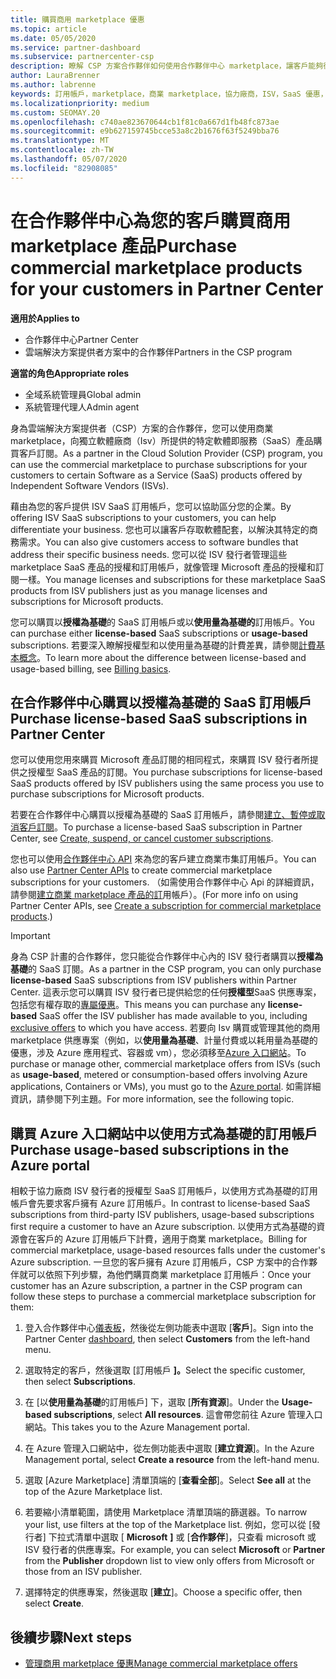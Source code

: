 ```yaml
---
title: 購買商用 marketplace 優惠
ms.topic: article
ms.date: 05/05/2020
ms.service: partner-dashboard
ms.subservice: partnercenter-csp
description: 瞭解 CSP 方案合作夥伴如何使用合作夥伴中心 marketplace，讓客戶能夠從獨立軟體廠商（Isv）購買 SaaS 優惠。
author: LauraBrenner
ms.author: labrenne
keywords: 訂用帳戶，marketplace，商業 marketplace，協力廠商，ISV，SaaS 優惠，雲端解決方案提供者方案，購買供應專案，購買訂閱
ms.localizationpriority: medium
ms.custom: SEOMAY.20
ms.openlocfilehash: c740ae823670644cb1f81c0a667d1fb48fc873ae
ms.sourcegitcommit: e9b627159745bcce53a8c2b1676f63f5249bba76
ms.translationtype: MT
ms.contentlocale: zh-TW
ms.lasthandoff: 05/07/2020
ms.locfileid: "82908085"
---
```

# <a name="purchase-commercial-marketplace-products-for-your-customers-in-partner-center"></a><span data-ttu-id="20360-104">在合作夥伴中心為您的客戶購買商用 marketplace 產品</span><span class="sxs-lookup"><span data-stu-id="20360-104">Purchase commercial marketplace products for your customers in Partner Center</span></span>

<span data-ttu-id="20360-105">**適用於**</span><span class="sxs-lookup"><span data-stu-id="20360-105">**Applies to**</span></span>

- <span data-ttu-id="20360-106">合作夥伴中心</span><span class="sxs-lookup"><span data-stu-id="20360-106">Partner Center</span></span>
- <span data-ttu-id="20360-107">雲端解決方案提供者方案中的合作夥伴</span><span class="sxs-lookup"><span data-stu-id="20360-107">Partners in the CSP program</span></span>

<span data-ttu-id="20360-108">**適當的角色**</span><span class="sxs-lookup"><span data-stu-id="20360-108">**Appropriate roles**</span></span>

- <span data-ttu-id="20360-109">全域系統管理員</span><span class="sxs-lookup"><span data-stu-id="20360-109">Global admin</span></span>
- <span data-ttu-id="20360-110">系統管理代理人</span><span class="sxs-lookup"><span data-stu-id="20360-110">Admin agent</span></span>

<span data-ttu-id="20360-111">身為雲端解決方案提供者（CSP）方案的合作夥伴，您可以使用商業 marketplace，向獨立軟體廠商（Isv）所提供的特定軟體即服務（SaaS）產品購買客戶訂閱。</span><span class="sxs-lookup"><span data-stu-id="20360-111">As a partner in the Cloud Solution Provider (CSP) program, you can use the commercial marketplace to purchase subscriptions for your customers to certain Software as a Service (SaaS) products offered by Independent Software Vendors (ISVs).</span></span> 

<span data-ttu-id="20360-112">藉由為您的客戶提供 ISV SaaS 訂用帳戶，您可以協助區分您的企業。</span><span class="sxs-lookup"><span data-stu-id="20360-112">By offering ISV SaaS subscriptions to your customers, you can help differentiate your business.</span></span> <span data-ttu-id="20360-113">您也可以讓客戶存取軟體配套，以解決其特定的商務需求。</span><span class="sxs-lookup"><span data-stu-id="20360-113">You can also give customers access to software bundles that address their specific business needs.</span></span> <span data-ttu-id="20360-114">您可以從 ISV 發行者管理這些 marketplace SaaS 產品的授權和訂用帳戶，就像管理 Microsoft 產品的授權和訂閱一樣。</span><span class="sxs-lookup"><span data-stu-id="20360-114">You manage licenses and subscriptions for these marketplace SaaS products from ISV publishers just as you manage licenses and subscriptions for Microsoft products.</span></span>

<span data-ttu-id="20360-115">您可以購買以**授權為基礎**的 SaaS 訂用帳戶或以**使用量為基礎的**訂用帳戶。</span><span class="sxs-lookup"><span data-stu-id="20360-115">You can purchase either **license-based** SaaS subscriptions or **usage-based** subscriptions.</span></span> <span data-ttu-id="20360-116">若要深入瞭解授權型和以使用量為基礎的計費差異，請參閱[計費基本概念](billing-basics.md)。</span><span class="sxs-lookup"><span data-stu-id="20360-116">To learn more about the difference between license-based and usage-based billing, see [Billing basics](billing-basics.md).</span></span>

## <a name="purchase-license-based-saas-subscriptions-in-partner-center"></a><span data-ttu-id="20360-117">在合作夥伴中心購買以授權為基礎的 SaaS 訂用帳戶</span><span class="sxs-lookup"><span data-stu-id="20360-117">Purchase license-based SaaS subscriptions in Partner Center</span></span>

<span data-ttu-id="20360-118">您可以使用您用來購買 Microsoft 產品訂閱的相同程式，來購買 ISV 發行者所提供之授權型 SaaS 產品的訂閱。</span><span class="sxs-lookup"><span data-stu-id="20360-118">You purchase subscriptions for license-based SaaS products offered by ISV publishers using the same process you use to purchase subscriptions for Microsoft products.</span></span>

<span data-ttu-id="20360-119">若要在合作夥伴中心購買以授權為基礎的 SaaS 訂用帳戶，請參閱[建立、暫停或取消客戶訂閱](create-a-new-subscription.md#create-a-new-subscription)。</span><span class="sxs-lookup"><span data-stu-id="20360-119">To purchase a license-based SaaS subscription in Partner Center, see [Create, suspend, or cancel customer subscriptions](create-a-new-subscription.md#create-a-new-subscription).</span></span>

<span data-ttu-id="20360-120">您也可以使用[合作夥伴中心 API](https://docs.microsoft.com/partner-center/develop/) 來為您的客戶建立商業市集訂用帳戶。</span><span class="sxs-lookup"><span data-stu-id="20360-120">You can also use [Partner Center APIs](https://docs.microsoft.com/partner-center/develop/) to create commercial marketplace subscriptions for your customers.</span></span> <span data-ttu-id="20360-121">（如需使用合作夥伴中心 Api 的詳細資訊，請參閱[建立商業 marketplace 產品的訂](https://docs.microsoft.com/partner-center/develop/create-subscription-azure-marketplace-products)用帳戶）。</span><span class="sxs-lookup"><span data-stu-id="20360-121">(For more info on using Partner Center APIs, see [Create a subscription for commercial marketplace products](https://docs.microsoft.com/partner-center/develop/create-subscription-azure-marketplace-products).)</span></span>

>[!IMPORTANT]
> <span data-ttu-id="20360-122">身為 CSP 計畫的合作夥伴，您只能從合作夥伴中心內的 ISV 發行者購買以**授權為基礎**的 SaaS 訂閱。</span><span class="sxs-lookup"><span data-stu-id="20360-122">As a partner in the CSP program, you can only purchase **license-based** SaaS subscriptions from ISV publishers within Partner Center.</span></span> <span data-ttu-id="20360-123">這表示您可以購買 ISV 發行者已提供給您的任何**授權型**SaaS 供應專案，包括您有權存取的[專屬優惠](csp-commercial-marketplace-discover.md#learn-about-marketplace-exclusive-offers)。</span><span class="sxs-lookup"><span data-stu-id="20360-123">This means you can purchase any **license-based** SaaS offer the ISV publisher has made available to you, including [exclusive offers](csp-commercial-marketplace-discover.md#learn-about-marketplace-exclusive-offers) to which you have access.</span></span> <span data-ttu-id="20360-124">若要向 Isv 購買或管理其他的商用 marketplace 供應專案（例如，以**使用量為基礎**、計量付費或以耗用量為基礎的優惠，涉及 Azure 應用程式、容器或 vm），您必須移至[Azure 入口網站](https://portal.azure.com/)。</span><span class="sxs-lookup"><span data-stu-id="20360-124">To purchase or manage other, commercial marketplace offers from ISVs (such as **usage-based**, metered or consumption-based offers involving Azure applications, Containers or VMs), you must go to the [Azure portal](https://portal.azure.com/).</span></span> <span data-ttu-id="20360-125">如需詳細資訊，請參閱下列主題。</span><span class="sxs-lookup"><span data-stu-id="20360-125">For more information, see the following topic.</span></span>

## <a name="purchase-usage-based-subscriptions-in-the-azure-portal"></a><span data-ttu-id="20360-126">購買 Azure 入口網站中以使用方式為基礎的訂用帳戶</span><span class="sxs-lookup"><span data-stu-id="20360-126">Purchase usage-based subscriptions in the Azure portal</span></span>

<span data-ttu-id="20360-127">相較于協力廠商 ISV 發行者的授權型 SaaS 訂用帳戶，以使用方式為基礎的訂用帳戶會先要求客戶擁有 Azure 訂用帳戶。</span><span class="sxs-lookup"><span data-stu-id="20360-127">In contrast to license-based SaaS subscriptions from third-party ISV publishers, usage-based subscriptions first require a customer to have an Azure subscription.</span></span> <span data-ttu-id="20360-128">以使用方式為基礎的資源會在客戶的 Azure 訂用帳戶下計費，適用于商業 marketplace。</span><span class="sxs-lookup"><span data-stu-id="20360-128">Billing for commercial marketplace, usage-based resources falls under the customer's Azure subscription.</span></span> <span data-ttu-id="20360-129">一旦您的客戶擁有 Azure 訂用帳戶，CSP 方案中的合作夥伴就可以依照下列步驟，為他們購買商業 marketplace 訂用帳戶：</span><span class="sxs-lookup"><span data-stu-id="20360-129">Once your customer has an Azure subscription, a partner in the CSP program can follow these steps to purchase a commercial marketplace subscription for them:</span></span>

1. <span data-ttu-id="20360-130">登入合作夥伴中心[儀表板](https://partner.microsoft.com/dashboard)，然後從左側功能表中選取 [**客戶**]。</span><span class="sxs-lookup"><span data-stu-id="20360-130">Sign into the Partner Center [dashboard](https://partner.microsoft.com/dashboard), then select **Customers** from the left-hand menu.</span></span>

2. <span data-ttu-id="20360-131">選取特定的客戶，然後選取 [訂用帳戶 **]。**</span><span class="sxs-lookup"><span data-stu-id="20360-131">Select the specific customer, then select **Subscriptions**.</span></span>  

3. <span data-ttu-id="20360-132">在 [以**使用量為基礎**的訂用帳戶] 下，選取 [**所有資源**]。</span><span class="sxs-lookup"><span data-stu-id="20360-132">Under the **Usage-based subscriptions**, select **All resources**.</span></span> <span data-ttu-id="20360-133">這會帶您前往 Azure 管理入口網站。</span><span class="sxs-lookup"><span data-stu-id="20360-133">This takes you to the Azure Management portal.</span></span>

4. <span data-ttu-id="20360-134">在 Azure 管理入口網站中，從左側功能表中選取 [**建立資源**]。</span><span class="sxs-lookup"><span data-stu-id="20360-134">In the Azure Management portal, select **Create a resource** from the left-hand menu.</span></span>

5. <span data-ttu-id="20360-135">選取 [Azure Marketplace] 清單頂端的 [**查看全部**]。</span><span class="sxs-lookup"><span data-stu-id="20360-135">Select **See all** at the top of the Azure Marketplace list.</span></span>

6. <span data-ttu-id="20360-136">若要縮小清單範圍，請使用 Marketplace 清單頂端的篩選器。</span><span class="sxs-lookup"><span data-stu-id="20360-136">To narrow your list, use filters at the top of the Marketplace list.</span></span> <span data-ttu-id="20360-137">例如，您可以從 [發行者] 下拉式清單中選取 [ **Microsoft** **]** 或 [**合作夥伴**]，只查看 microsoft 或 ISV 發行者的供應專案。</span><span class="sxs-lookup"><span data-stu-id="20360-137">For example, you can select **Microsoft** or **Partner** from the **Publisher** dropdown list to view only offers from Microsoft or those from an ISV publisher.</span></span>

7. <span data-ttu-id="20360-138">選擇特定的供應專案，然後選取 [**建立**]。</span><span class="sxs-lookup"><span data-stu-id="20360-138">Choose a specific offer, then select **Create**.</span></span>

## <a name="next-steps"></a><span data-ttu-id="20360-139">後續步驟</span><span class="sxs-lookup"><span data-stu-id="20360-139">Next steps</span></span>

- [<span data-ttu-id="20360-140">管理商用 marketplace 優惠</span><span class="sxs-lookup"><span data-stu-id="20360-140">Manage commercial marketplace offers</span></span>](csp-commercial-marketplace-purchase.md)